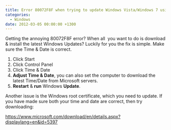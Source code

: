 ```yaml
---
title: Error 80072F8F when trying to update Windows Vista/Windows 7 using Windows Updates
categories:
  - Windows
date: 2012-03-05 00:00:00 +1300
---
```

Getting the annoying 80072F8F error? When all  you want to do is download & install the latest Windows Updates? Luckily for you the fix is simple. Make sure the Time & Date is correct.

  1. Click Start
  2. Click Control Panel
  3. Click Time & Date
  4. **Adjust Time & Date**, you can also set the computer to download the latest Time/Date from Microsoft servers.
  5. **Restart** & **run** Windows **Update**.

Another issue is the Windows root certificate, which you need to update. If you have made sure both your time and date are correct, then try downloading:

<https://www.microsoft.com/download/en/details.aspx?displaylang=en&id=5397>
